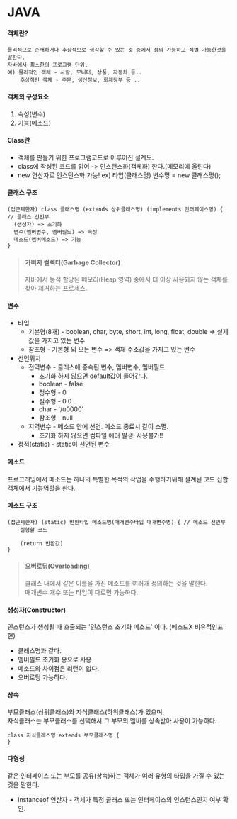 # JAVA

#### 객체란?
    물리적으로 존재하거나 추상적으로 생각할 수 있는 것 중에서 정의 가능하고 식별 가능한것을 말한다.  
    자바에서 최소한의 프로그램 단위.  
    예) 물리적인 객체 - 사람, 모니터, 상품, 자동차 등..  
        추상적인 객체 - 주문, 생산정보, 회계장부 등 ..  
      
#### 객체의 구성요소
1) 속성(변수)
2) 기능(메소드)

#### Class란
  - 객체를 만들기 위한 프로그램코드로 이루어진 설계도.  
  - class에 작성된 코드를 읽어 -> 인스턴스화(객체화) 한다.(메모리에 올린다)  
  - new 연산자로 인스턴스화 가능! ex) 타입(클래스명) 변수명 = new 클래스명();  

#### 클래스 구조
```
(접근제한자) class 클래스명 (extends 상위클래스명) (implements 인터페이스명) { // 클래스 선언부  
  (생성자) => 초기화  
  변수(멤버변수, 멤버필드) => 속성  
  메소드(멤버메소드) => 기능  
}
```
> #### 가비지 컬렉터(Garbage Collector)
> 자바에서 동적 할당된 메모리(Heap 영역) 중에서 더 이상 사용되지 않는 객체를 찾아 제거하는 프로세스.

#### 변수
- 타입
  - 기본형(8개) - boolean, char, byte, short, int, long, float, double => 실제 값을 가지고 있는 변수
  - 참조형 - 기본형 외 모든 변수 => 객체 주소값을 가지고 있는 변수
- 선언위치
  - 전역변수 - 클래스에 종속된 변수, 멤버변수, 멤버필드
    - 초기화 하지 않으면 default값이 들어간다.
    - boolean - false
    - 정수형 - 0
    - 실수형 - 0.0
    - char - '/u0000'
    - 참조형 - null
  - 지역변수 - 메소드 안에 선언. 메소드 종료시 같이 소멸.
    - 초기화 하지 않으면 컴파일 에러 발생! 사용불가!!
-  정적(static) - static이 선언된 변수

#### 메소드
  프로그래밍에서 메소드는 하나의 특별한 목적의 작업을 수행하기위해 설계된 코드 집합.  
  객체에서 기능역할을 한다.    
#### 메소드 구조
```
(접근제한자) (static) 반환타입 메소드명(매개변수타입 매개변수명) { // 메소드 선언부
    실행할 코드
    
    (return 반환값)
}
```
>#### 오버로딩(Overloading)
>  클래스 내에서 같은 이름을 가진 메소드를 여러개 정의하는 것을 말한다.  
>  매개변수 개수 또는 타입이 다르면 가능하다.  

#### 생성자(Constructor)
  인스턴스가 생성될 때 호출되는 '인스턴스 초기화 메소드' 이다. (메소드X 비유적인표현)
  - 클래스명과 같다.
  - 멤버필드 초기화 용으로 사용
  - 메소드와 차이점은 리턴이 없다.
  - 오버로딩 가능하다.

#### 상속
  부모클래스(상위클래스)와 자식클래스(하위클래스)가 있으며,  
  자식클래스는 부모클래스를 선택해서 그 부모의 멤버를 상속받아 사용이 가능하다.  

```
class 자식클래스명 extends 부모클래스명 {
}
```

#### 다형성
  같은 인터페이스 또는 부모를 공유(상속)하는 객체가 여러 유형의 타입을 가질 수 있는것을 말한다.
  - instanceof 연산자 - 객체가 특정 클래스 또는 인터페이스의 인스턴스인지 여부 확인.
  
  
  
  
  
